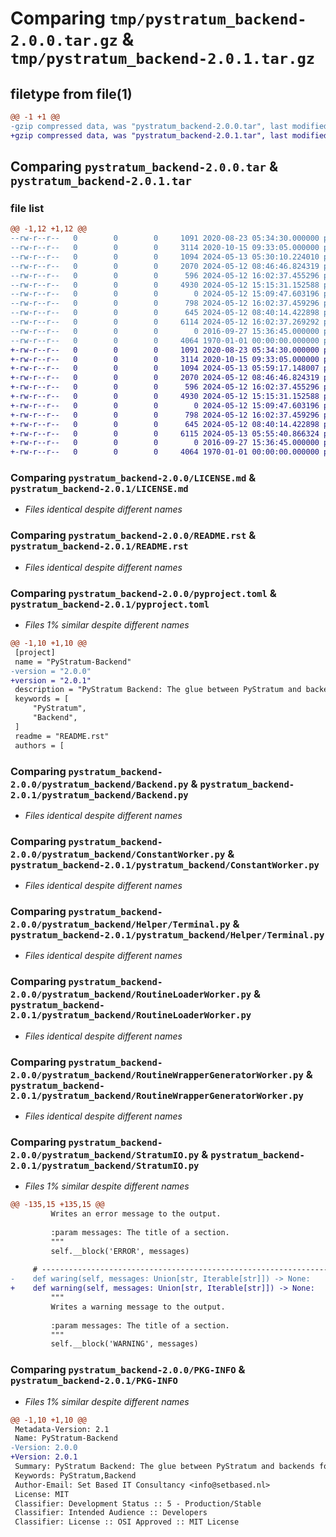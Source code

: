 # Comparing `tmp/pystratum_backend-2.0.0.tar.gz` & `tmp/pystratum_backend-2.0.1.tar.gz`

## filetype from file(1)

```diff
@@ -1 +1 @@
-gzip compressed data, was "pystratum_backend-2.0.0.tar", last modified: Mon May 13 05:30:10 2024, max compression
+gzip compressed data, was "pystratum_backend-2.0.1.tar", last modified: Mon May 13 05:59:17 2024, max compression
```

## Comparing `pystratum_backend-2.0.0.tar` & `pystratum_backend-2.0.1.tar`

### file list

```diff
@@ -1,12 +1,12 @@
--rw-r--r--   0        0        0     1091 2020-08-23 05:34:30.000000 pystratum_backend-2.0.0/LICENSE.md
--rw-r--r--   0        0        0     3114 2020-10-15 09:33:05.000000 pystratum_backend-2.0.0/README.rst
--rw-r--r--   0        0        0     1094 2024-05-13 05:30:10.224010 pystratum_backend-2.0.0/pyproject.toml
--rw-r--r--   0        0        0     2070 2024-05-12 08:46:46.824319 pystratum_backend-2.0.0/pystratum_backend/Backend.py
--rw-r--r--   0        0        0      596 2024-05-12 16:02:37.455296 pystratum_backend-2.0.0/pystratum_backend/ConstantWorker.py
--rw-r--r--   0        0        0     4930 2024-05-12 15:15:31.152588 pystratum_backend-2.0.0/pystratum_backend/Helper/Terminal.py
--rw-r--r--   0        0        0        0 2024-05-12 15:09:47.603196 pystratum_backend-2.0.0/pystratum_backend/Helper/__init__.py
--rw-r--r--   0        0        0      798 2024-05-12 16:02:37.459296 pystratum_backend-2.0.0/pystratum_backend/RoutineLoaderWorker.py
--rw-r--r--   0        0        0      645 2024-05-12 08:40:14.422898 pystratum_backend-2.0.0/pystratum_backend/RoutineWrapperGeneratorWorker.py
--rw-r--r--   0        0        0     6114 2024-05-12 16:02:37.269292 pystratum_backend-2.0.0/pystratum_backend/StratumIO.py
--rw-r--r--   0        0        0        0 2016-09-27 15:36:45.000000 pystratum_backend-2.0.0/pystratum_backend/__init__.py
--rw-r--r--   0        0        0     4064 1970-01-01 00:00:00.000000 pystratum_backend-2.0.0/PKG-INFO
+-rw-r--r--   0        0        0     1091 2020-08-23 05:34:30.000000 pystratum_backend-2.0.1/LICENSE.md
+-rw-r--r--   0        0        0     3114 2020-10-15 09:33:05.000000 pystratum_backend-2.0.1/README.rst
+-rw-r--r--   0        0        0     1094 2024-05-13 05:59:17.148007 pystratum_backend-2.0.1/pyproject.toml
+-rw-r--r--   0        0        0     2070 2024-05-12 08:46:46.824319 pystratum_backend-2.0.1/pystratum_backend/Backend.py
+-rw-r--r--   0        0        0      596 2024-05-12 16:02:37.455296 pystratum_backend-2.0.1/pystratum_backend/ConstantWorker.py
+-rw-r--r--   0        0        0     4930 2024-05-12 15:15:31.152588 pystratum_backend-2.0.1/pystratum_backend/Helper/Terminal.py
+-rw-r--r--   0        0        0        0 2024-05-12 15:09:47.603196 pystratum_backend-2.0.1/pystratum_backend/Helper/__init__.py
+-rw-r--r--   0        0        0      798 2024-05-12 16:02:37.459296 pystratum_backend-2.0.1/pystratum_backend/RoutineLoaderWorker.py
+-rw-r--r--   0        0        0      645 2024-05-12 08:40:14.422898 pystratum_backend-2.0.1/pystratum_backend/RoutineWrapperGeneratorWorker.py
+-rw-r--r--   0        0        0     6115 2024-05-13 05:55:40.866324 pystratum_backend-2.0.1/pystratum_backend/StratumIO.py
+-rw-r--r--   0        0        0        0 2016-09-27 15:36:45.000000 pystratum_backend-2.0.1/pystratum_backend/__init__.py
+-rw-r--r--   0        0        0     4064 1970-01-01 00:00:00.000000 pystratum_backend-2.0.1/PKG-INFO
```

### Comparing `pystratum_backend-2.0.0/LICENSE.md` & `pystratum_backend-2.0.1/LICENSE.md`

 * *Files identical despite different names*

### Comparing `pystratum_backend-2.0.0/README.rst` & `pystratum_backend-2.0.1/README.rst`

 * *Files identical despite different names*

### Comparing `pystratum_backend-2.0.0/pyproject.toml` & `pystratum_backend-2.0.1/pyproject.toml`

 * *Files 1% similar despite different names*

```diff
@@ -1,10 +1,10 @@
 [project]
 name = "PyStratum-Backend"
-version = "2.0.0"
+version = "2.0.1"
 description = "PyStratum Backend: The glue between PyStratum and backends for RDBMS"
 keywords = [
     "PyStratum",
     "Backend",
 ]
 readme = "README.rst"
 authors = [
```

### Comparing `pystratum_backend-2.0.0/pystratum_backend/Backend.py` & `pystratum_backend-2.0.1/pystratum_backend/Backend.py`

 * *Files identical despite different names*

### Comparing `pystratum_backend-2.0.0/pystratum_backend/ConstantWorker.py` & `pystratum_backend-2.0.1/pystratum_backend/ConstantWorker.py`

 * *Files identical despite different names*

### Comparing `pystratum_backend-2.0.0/pystratum_backend/Helper/Terminal.py` & `pystratum_backend-2.0.1/pystratum_backend/Helper/Terminal.py`

 * *Files identical despite different names*

### Comparing `pystratum_backend-2.0.0/pystratum_backend/RoutineLoaderWorker.py` & `pystratum_backend-2.0.1/pystratum_backend/RoutineLoaderWorker.py`

 * *Files identical despite different names*

### Comparing `pystratum_backend-2.0.0/pystratum_backend/RoutineWrapperGeneratorWorker.py` & `pystratum_backend-2.0.1/pystratum_backend/RoutineWrapperGeneratorWorker.py`

 * *Files identical despite different names*

### Comparing `pystratum_backend-2.0.0/pystratum_backend/StratumIO.py` & `pystratum_backend-2.0.1/pystratum_backend/StratumIO.py`

 * *Files 1% similar despite different names*

```diff
@@ -135,15 +135,15 @@
         Writes an error message to the output.
 
         :param messages: The title of a section.
         """
         self.__block('ERROR', messages)
 
     # ------------------------------------------------------------------------------------------------------------------
-    def waring(self, messages: Union[str, Iterable[str]]) -> None:
+    def warning(self, messages: Union[str, Iterable[str]]) -> None:
         """
         Writes a warning message to the output.
 
         :param messages: The title of a section.
         """
         self.__block('WARNING', messages)
```

### Comparing `pystratum_backend-2.0.0/PKG-INFO` & `pystratum_backend-2.0.1/PKG-INFO`

 * *Files 1% similar despite different names*

```diff
@@ -1,10 +1,10 @@
 Metadata-Version: 2.1
 Name: PyStratum-Backend
-Version: 2.0.0
+Version: 2.0.1
 Summary: PyStratum Backend: The glue between PyStratum and backends for RDBMS
 Keywords: PyStratum,Backend
 Author-Email: Set Based IT Consultancy <info@setbased.nl>
 License: MIT
 Classifier: Development Status :: 5 - Production/Stable
 Classifier: Intended Audience :: Developers
 Classifier: License :: OSI Approved :: MIT License
```

